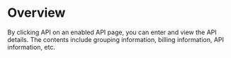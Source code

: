 # Overview

By clicking API on an enabled API page, you can enter and view the API details. The contents include grouping information, billing information, API information, etc.


